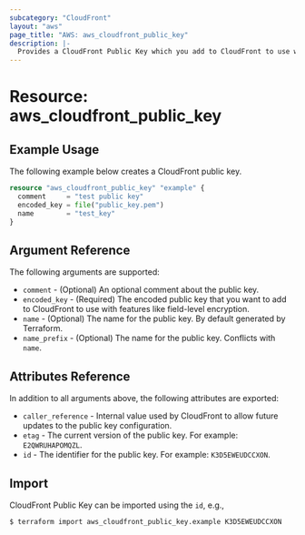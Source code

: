 ```yaml
---
subcategory: "CloudFront"
layout: "aws"
page_title: "AWS: aws_cloudfront_public_key"
description: |-
  Provides a CloudFront Public Key which you add to CloudFront to use with features like field-level encryption.
---
```


# Resource: aws_cloudfront_public_key

## Example Usage

The following example below creates a CloudFront public key.

```terraform
resource "aws_cloudfront_public_key" "example" {
  comment     = "test public key"
  encoded_key = file("public_key.pem")
  name        = "test_key"
}
```

## Argument Reference

The following arguments are supported:

* `comment` - (Optional) An optional comment about the public key.
* `encoded_key` - (Required) The encoded public key that you want to add to CloudFront to use with features like field-level encryption.
* `name` - (Optional) The name for the public key. By default generated by Terraform.
* `name_prefix` - (Optional) The name for the public key. Conflicts with `name`.

## Attributes Reference

In addition to all arguments above, the following attributes are exported:

* `caller_reference` - Internal value used by CloudFront to allow future updates to the public key configuration.
* `etag` - The current version of the public key. For example: `E2QWRUHAPOMQZL`.
* `id` - The identifier for the public key. For example: `K3D5EWEUDCCXON`.

## Import

CloudFront Public Key can be imported using the `id`, e.g.,

```
$ terraform import aws_cloudfront_public_key.example K3D5EWEUDCCXON
```
